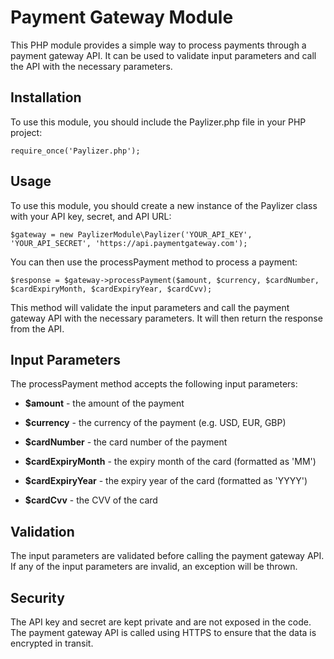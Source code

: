 # Payment Gateway Module
This PHP module provides a simple way to process payments through a payment gateway API. It can be used to validate input parameters and call the API with the necessary parameters.

## Installation
To use this module, you should include the Paylizer.php file in your PHP project:

`require_once('Paylizer.php');`

## Usage
To use this module, you should create a new instance of the Paylizer class with your API key, secret, and API URL:

`$gateway = new PaylizerModule\Paylizer('YOUR_API_KEY', 'YOUR_API_SECRET', 'https://api.paymentgateway.com');`

You can then use the processPayment method to process a payment:

`$response = $gateway->processPayment($amount, $currency, $cardNumber, $cardExpiryMonth, $cardExpiryYear, $cardCvv);`

This method will validate the input parameters and call the payment gateway API with the necessary parameters. It will then return the response from the API.

## Input Parameters
The processPayment method accepts the following input parameters:

- **$amount** - the amount of the payment

- **$currency** - the currency of the payment (e.g. USD, EUR, GBP)

- **$cardNumber** - the card number of the payment

- **$cardExpiryMonth** - the expiry month of the card (formatted as 'MM')

- **$cardExpiryYear** - the expiry year of the card (formatted as 'YYYY')

- **$cardCvv** - the CVV of the card

## Validation
The input parameters are validated before calling the payment gateway API. If any of the input parameters are invalid, an exception will be thrown.

## Security
The API key and secret are kept private and are not exposed in the code. The payment gateway API is called using HTTPS to ensure that the data is encrypted in transit.
